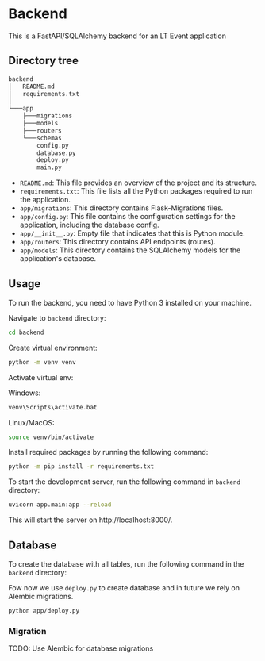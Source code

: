 # Backend
This is a FastAPI/SQLAlchemy backend for an LT Event application

## Directory tree
```bash
backend
│   README.md
│   requirements.txt
│
└───app
    ├───migrations
    ├───models
    ├───routers
    └───schemas
        config.py
        database.py
        deploy.py
        main.py
```

* `README.md`: This file provides an overview of the project and its structure.
* `requirements.txt`: This file lists all the Python packages required to run the application.
* `app/migrations`: This directory contains Flask-Migrations files.
* `app/config.py`: This file contains the configuration settings for the application, including the database config.
* `app/__init__.py`: Empty file that indicates that this is Python module.
* `app/routers`: This directory contains API endpoints (routes).
* `app/models`: This directory contains the SQLAlchemy models for the application's database.

## Usage
To run the backend, you need to have Python 3 installed on your machine.

Navigate to `backend` directory:

```bash
cd backend
```

Create virtual environment:

```bash
python -m venv venv
```

Activate virtual env:

Windows:
```bash
venv\Scripts\activate.bat
```

Linux/MacOS:
```bash
source venv/bin/activate
```

Install required packages by running the following command:

```bash
python -m pip install -r requirements.txt
```

To start the development server, run the following command in `backend` directory:

```bash
uvicorn app.main:app --reload
```

This will start the server on http://localhost:8000/.

## Database
To create the database with all tables, run the following command in the `backend` directory:

Fow now we use `deploy.py` to create database and in future we rely on Alembic migrations.

```bash
python app/deploy.py
```

### Migration

TODO: Use Alembic for database migrations